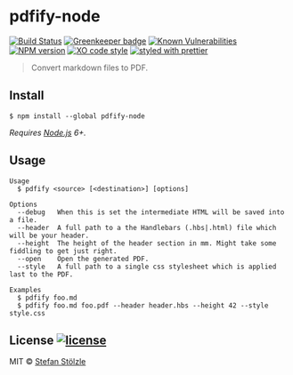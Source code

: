 # pdfify-node
[![Build Status](https://travis-ci.org/stoelzle/pdfify-node.svg?branch=master)](https://travis-ci.org/stoelzle/pdfify-node) [![Greenkeeper badge](https://badges.greenkeeper.io/stoelzle/pdfify-node.svg)](https://greenkeeper.io/) [![Known Vulnerabilities](https://snyk.io/test/github/stoelzle/pdfify-node/1a02fcfc15cd9550c6d5629a6719324d381681e2/badge.svg)](https://snyk.io/test/github/stoelzle/pdfify-node/1a02fcfc15cd9550c6d5629a6719324d381681e2) [![NPM version](https://img.shields.io/npm/v/pdfify-node.svg)](https://www.npmjs.com/package/pdfify-node) [![XO code style](https://img.shields.io/badge/code_style-XO-5ed9c7.svg)](https://github.com/sindresorhus/xo) [![styled with prettier](https://img.shields.io/badge/styled_with-prettier-ff69b4.svg)](https://github.com/prettier/prettier)

> Convert markdown files to PDF.

## Install
```
$ npm install --global pdfify-node
```

_Requires [Node.js](https://nodejs.org) 6+._

## Usage
```shell
Usage
  $ pdfify <source> [<destination>] [options]

Options
  --debug   When this is set the intermediate HTML will be saved into a file.
  --header  A full path to a the Handlebars (.hbs|.html) file which will be your header.
  --height  The height of the header section in mm. Might take some fiddling to get just right.
  --open    Open the generated PDF.
  --style   A full path to a single css stylesheet which is applied last to the PDF.

Examples
  $ pdfify foo.md
  $ pdfify foo.md foo.pdf --header header.hbs --height 42 --style style.css
```

## License [![license](https://img.shields.io/github/license/stoelzle/pdfify-node.svg)](https://github.com/stoelzle/pdfify-node/blob/master/license)
MIT © [Stefan Stölzle](https://github.com/stoe)
